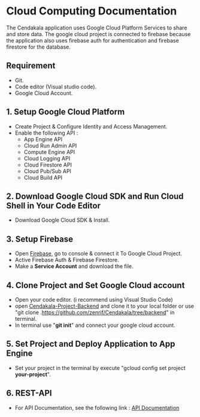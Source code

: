 # Cloud Computing Documentation
The Cendakala application uses Google Cloud Platform Services to share and store data. The google cloud project is connected to firebase because the application also uses firebase auth for authentication and firebase firestore for the database.

## Requirement
- Git.
- Code editor (Visual studio code).
- Google Cloud Account.

## 1. Setup Google Cloud Platform
- Create Project & Configure Identity and Access Management.
- Enable the following API :
  -  App Engine API
  -  Cloud Run Admin API
  -  Compute Engine API
  -  Cloud Logging API
  -  Cloud Firestore API
  -  Cloud Pub/Sub API
  -  Cloud Build API

## 2. Download Google Cloud SDK and Run Cloud Shell in Your Code Editor
- Download Google Cloud SDK & Install.

## 3. Setup Firebase 
- Open [Firebase](https://firebase.google.com/), go to console & connect it To Google Cloud Project.
- Active Firebase Auth & Firebase Firestore.
- Make a **Service Account** and download the file.

## 4. Clone Project and Set Google Cloud account
- Open your code editor. (i recommend using Visual Studio Code)
- open [Cendakala-Project-Backend](https://github.com/zenrif/Cendakala/tree/backend) and clone it to your local folder or use "git clone .https://github.com/zenrif/Cendakala/tree/backend" in terminal.
- In terminal use "**git init**" and connect your google cloud account.

## 5. Set Project and Deploy Application to App Engine
- Set your project in the terminal by execute "gcloud config set project **your-project**".

## 6. REST-API
- For API Documentation, see the following link : [API Documentation](https://docs.google.com/document/d/1y4ClCsz6hy0ygxJ8HvCwDNeSdZL8LUDqe-rE3bVlZBY/edit?usp=sharing)
